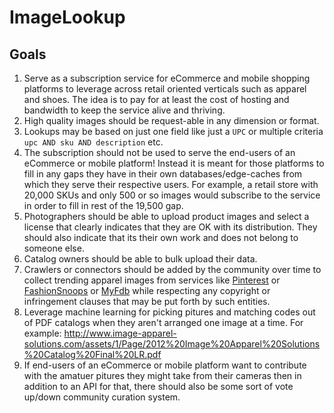 ImageLookup
===========

## Goals ##

1. Serve as a subscription service for eCommerce and mobile shopping platforms to leverage across retail oriented verticals such as apparel and shoes. The idea is to pay for at least the cost of hosting and bandwidth to keep the service alive and thriving.
2. High quality images should be request-able in any dimension or format.
3. Lookups may be based on just one field like just a `UPC` or multiple criteria `upc AND sku AND description` etc.
4. The subscription should not be used to serve the end-users of an eCommerce or mobile platform! Instead it is meant for those platforms to fill in any gaps they have in their own databases/edge-caches from which they serve their respective users. For example, a retail store with 20,000 SKUs and only 500 or so images would subscribe to the service in order to fill in rest of the 19,500 gap.
5. Photographers should be able to upload product images and select a license that clearly indicates that they are OK with its distribution. They should also indicate that its their own work and does not belong to someone else.
6. Catalog owners should be able to bulk upload their data.
7. Crawlers or connectors should be added by the community over time to collect trending apparel images from services like [Pinterest](http://pinterest.com) or [FashionSnoops](http://www.fashionsnoops.com/) or [MyFdb](https://www.myfdb.com/) while respecting any copyright or infringement clauses that may be put forth by such entities.
8. Leverage machine learning for picking pitures and matching codes out of PDF catalogs when they aren't arranged one image at a time. For example: http://www.image-apparel-solutions.com/assets/1/Page/2012%20Image%20Apparel%20Solutions%20Catalog%20Final%20LR.pdf
9. If end-users of an eCommerce or mobile platform want to contribute with the amatuer pitures they might take from their cameras then in addition to an API for that, there should also be some sort of vote up/down community curation system.
